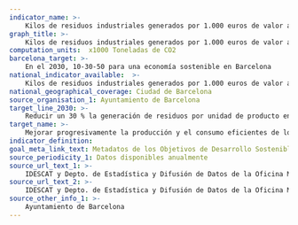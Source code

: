 ```yaml
---
indicator_name: >-
    Kilos de residuos industriales generados por 1.000 euros de valor añadido bruto (VAB) en la industria
graph_title: >-
    Kilos de residuos industriales generados por 1.000 euros de valor añadido bruto (VAB) en la industria
computation_units:  x1000 Toneladas de CO2
barcelona_target: >-
    En el 2030, 10-30-50 para una economía sostenible en Barcelona
national_indicator_available:  >-
    Kilos de residuos industriales generados por 1.000 euros de valor añadido bruto (VAB) en la industria
national_geographical_coverage: Ciudad de Barcelona
source_organisation_1: Ayuntamiento de Barcelona
target_line_2030: >-
    Reducir un 30 % la generación de residuos por unidad de producto en el sector industrial: Inferior a 26,6 kg en 2030
target_name: >-
    Mejorar progresivamente la producción y el consumo eficientes de los recursos mundiales y procurar desvincular el crecimiento económico de la degradación del medio ambiente, de conformidad con el Marco Decenal de Programas sobre Modalidades de Consumo y Producción Sostenibles, empezando por los países desarrollados
indicator_definition:
goal_meta_link_text: Metadatos de los Objetivos de Desarrollo Sostenible de las Naciones Unidas (pdf 894kB)
source_periodicity_1: Datos disponibles anualmente
source_url_text_1: >-
    IDESCAT y Depto. de Estadística y Difusión de Datos de la Oficina Municipal de Datos
source_url_text_2: >-
    IDESCAT y Depto. de Estadística y Difusión de Datos de la Oficina Municipal de Datos
source_other_info_1: >-
    Ayuntamiento de Barcelona
---
```

